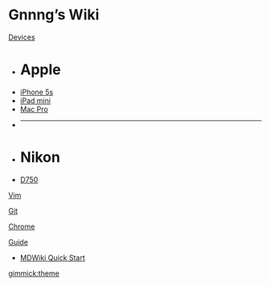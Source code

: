 # Gnnng’s Wiki

[Devices]()

- # Apple
- [iPhone 5s](iphone.md)
- [iPad mini](ipad.md)
- [Mac Pro](mac.md)
- *****
- # Nikon
- [D750](nikon.md)

[Vim](vim.md)

[Git](git.md)

[Chrome](chrome.md)

[Guide]()

- [MDWiki Quick Start](mdwikiquickstart.md)

[gimmick:theme](readable)

